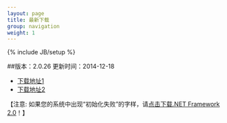 ```yaml
---
layout: page
title: 最新下载
group: navigation
weight: 1
---
```


{% include JB/setup %}

##版本：2.0.26 更新时间：2014-12-18

  - <a href="http://pan.baidu.com/s/1pJofwDX" target="_blank">下载地址1</a>
  - <a href="http://www.xphelper.com/xphelper.rar" target="_blank">下载地址2</a>
  
【注意: 如果您的系统中出现“初始化失败”的字样，请<a href="http://download.microsoft.com/download/c/6/e/c6e88215-0178-4c6c-b5f3-158ff77b1f38/NetFx20SP2_x86.exe" target="_blank">点击下载.NET Framework 2.0</a>！】
